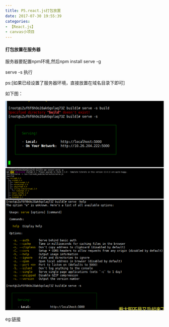 ```yaml
---
title: P5.react.js打包放置
date: 2017-07-30 19:55:39
categories:
- 【React.js】
- canvas小项目
---
```



#### 打包放置在服务器

服务器要配置npm环境,然后npm install serve -g

serve -s 执行  

<!--more-->

ps:[如果已经设置了服务器环境，直接放置在域名目录下即可]

如下图：

![](/assets/rj/12.png)
![](/assets/rj/13.png)
![](/assets/rj/14.png)

eg:[链接](http://139.224.3.89:5000?user_id=15499)


